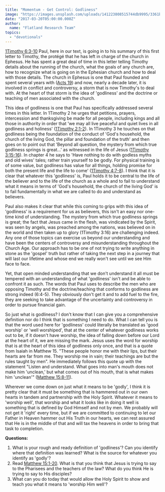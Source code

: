 ```yaml
---
title: "Momentum - Get Control: Godliness"
image: "https://images.unsplash.com/uploads/141223808515744db9995/3361b5e1?dpr=1&auto=format&fit=crop&w=1500&h=996&q=80&cs=tinysrgb&crop="
date: "2017-03-20T05:00:00.000Z"
author:
  name: "Flatland Research Team"
topics:
  - "devotionals"
---
```

[1Timothy 6:3-10](https://www.biblegateway.com/passage/?search=1Timothy+6%3A1-10&version=NIV)
Paul, here in our text, is going in to his summary of this first letter to Timothy, the prot&#233;g&#233; that he has left in charge of the church in Ephesus.  He has spent a great deal of time in this letter telling Timothy details about the running of the church, what the goals of any church are, how to recognize what is going on in the Ephesian church and how to deal with those details.  The church in Ephesus is one that Paul founded and spent several years with ([Acts 19](https://www.biblegateway.com/passage/?search=Acts+19&version=NIV)) and now, nearly a decade later, it is involved in conflict and controversy, a storm that is now Timothy's to deal with.  At the heart of that storm is the idea of 'godliness' and the doctrine or teaching of men associated with the church.

This idea of godliness is one that Paul has specifically addressed several times in this letter.  In 1Timothy 2 he urges that petitions, prayers, intercession and thanksgiving be made for all people, including kings and all those in authority in order that 'we may all live peaceful and quiet lives in all godliness and holiness' ([1Timothy 2:1-2](https://www.biblegateway.com/passage/?search=1Timothy+2%3A1-7&version=NIV)).  In 1Timothy 3 he touches on that godliness being the foundation of the conduct of 'God's household, the church of the living God, the pillar and foundation of the truth' and then goes on to point out that 'Beyond all question, the mystery from which true godliness springs is great...' as witnessed in the life of Jesus ([1Timothy 3:15-16](https://www.biblegateway.com/passage/?search=1+Timothy+3%3A14-16&version=NIV)).  In chapter 4 he says to 'Have nothing to do with godless myths and old wives' tales; rather train yourself to be godly.  For physical training is of some value, but godliness has value for all things, holding promise for both the present life and the life to come' ([1Timothy 4:7-8](https://www.biblegateway.com/passage/?search=1+Timothy+4%3A6-10&version=NIV)).  I think that it is clear that whatever this 'godliness' is, Paul holds it to be central to the life of the believer and to the life of the church as a whole and to fail to understand what it means in terms of 'God's household, the church of the living God' is to fail fundamentally in what we are called to do and understand as believers.

Paul also makes it clear that while this coming to grips with this idea of 'godliness' is a requirement for us as believers, this isn't an easy nor one-time kind of understanding.  The mystery from which true godliness springs is great; the fact that Jesus came in the flesh, was vindicated by the Spirit, was seen by angels, was preached among the nations, was believed on in the world and then taken up to glory (1Timothy 3:16) are challenging indeed.  Any one of those topics can exercise us beyond our understanding and have been the centers of controversy and misunderstanding throughout the Church Age.  Our approach has to be one of not trying to write anything in stone as the 'gospel' truth but rather of taking the next step in a journey that will last our lifetime and whose end we really won't see until we see Him face to face.

Yet, that open minded understanding that we don't understand it all must be tempered with an understanding of what 'godliness' isn't and be able to confront it as such.  The words that Paul uses to describe the men who are opposing Timothy and the doctrine/teaching that conforms to godliness are strong indeed (6:4-5).  They obviously don't get it and to add fuel to the fire, they are seeking to take advantage of the uncertainty and controversy in order to pursue financial gain.

So just what is godliness?  I don't know that I can give you a comprehensive definition nor do I think that is something I need to do.  What I can tell you is that the word used here for 'godliness' could literally be translated as 'good worship' or 'well worshiped', that at the center of whatever godliness works out to be, if it doesn't have worship, the idea of falling down before our Lord at the heart of it, we are missing the mark.  Jesus uses the word for worship that is at the heart of this idea of godliness only once, and that is a quote from Isaiah in Matthew 15.  "These people honor me with their lips, but their hearts are far from me.  They worship me in vain; their teachings are but the rules taught by men".  He immediately follows this quote up with the statement "Listen and understand.  What goes into man's mouth does not make him 'unclean,' but what comes out of his mouth, that is what makes him 'unclean'" ([Matthew 15:8-11](https://www.biblegateway.com/passage/?search=Matthew+15%3A3-11&version=NIV)).

Wherever we come down on just what it means to be 'godly', I think it is pretty clear that it must be something that is hammered out in our own hearts in tandem and partnership with the Holy Spirit.  Whatever it means to 'worship well', that worship and what it looks like in doing it well is something that is defined by God Himself and not by men.  We probably will not get it 'right' every time, but if we are committed to continuing to let our Father in Heaven hammer out His Truth in our hearts, we can rest assured that He is in the middle of that and will tax the heavens in order to bring that task to completion.

**Questions:**
1. What is your rough and ready definition of 'godliness'?  Can you identify where that definition was learned?  What is the source for whatever you identify as 'godly'?
2. Read [Matthew 15:1-20](https://www.biblegateway.com/passage/?search=Matthew+15%3A1-20&version=NIV).  What is that you think that Jesus is trying to say to the Pharisees and the teachers of the law?  What do you think He is trying to say to His disciples?
3. What can you do today that would allow the Holy Spirit to show and teach you what it means to 'worship Him well'?